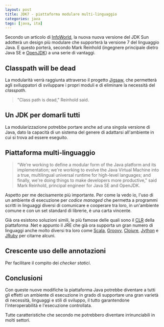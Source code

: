 ```yaml
---
layout: post
title: JDK7 - piattaforma modulare multi-linguaggio
categories: java
tags: [java, ita]
---
```


Secondo un articolo di [InfoWorld](https://infoworld.com/print/77919), la nuova
nuova versione del JDK Sun adotterà un design più modulare che supporterà la
versione 7 del linguaggio Java. E questo porterà, secondo Mark Reinhold
(ingegnere principale dietro Java SE e [OpenJDK][]) a una serie di vantaggi.

[OpenJDK]: https://openjdk.java.net/ "OpenJDK"

Classpath will be dead
----------------------

La modularità verrà raggiunta attraverso il progetto [Jigsaw][], che permetterà
agli sviluppatori di sviluppare i propri moduli e di eliminare la necessità del
*classpath*. 

[Jigsaw]: https://www.w3.org/Jigsaw/ "Progetto Jigsaw"

> "Class path is dead," Reinhold said.

Un JDK per domarli tutti 
------------------------

La modularizzazione potrebbe portare anche ad
una singola versione di Java, dato la capacità di un sistema del genere di
adattarsi all'ambiente in cui si trova ad essere eseguito.

Piattaforma multi-linguaggio
----------------------------

> "We're working to define a modular form of the Java platform and its
> implementation; we're working to evolve the Java Virtual  Machine into a true,
> multilingual universal runtime for high-level languages; and finally, we're
> doing things to make developers more productive," said Mark Reinhold,
> principal engineer for Java SE and OpenJDK.

Aspetto per me decisamente più importante. Per come la vedo io, l'uso di un
ambiente di esecuzione per *codice managed* che permetta a programmi scritti in
linguaggi diversi di comunicare e cooperare tra loro, in un'ambiente comune e
con un set standard di librerie, è una carta vincente.

Già ora esistono soluzioni simili, le più famose delle quali sono il [CLR][]
della piattaforma .Net e appunto il JRE che già ora supporta un gran numero di
linguaggi anche molto diversi tra loro come [Scala][1], [Groovy][2],
[Clojure][3], [Jython][4] e [JRuby][5] per citarne alcuni.

[CLR]: https://en.wikipedia.org/wiki/Common_Language_Runtime
[1]: https://www.scala-lang.org/ "Scala"
[2]: https://groovy.codehaus.org/ "Groovy"
[3]: https://clojure.org/ "Clojure"
[4]: https://www.jython.org/ "Jython"
[5]: https://jruby.codehaus.org/

Crescente uso delle annotazioni
-------------------------------

Per facilitare il compito dei *checker statici*.

Conclusioni
-----------

Con queste nuove modifiche la piattaforma Java potrebbe diventare a tutti gli
effetti un ambiente di esecuzione in grado di supportare una gran varietà di
necessità, linguaggi e stili di sviluppo, il tutto garantendone
l'interoperabilità e l'esecuzione controllata.

Tutte caratteristiche che secondo me potrebbero diventare irrinunciabili in
molti settori.

